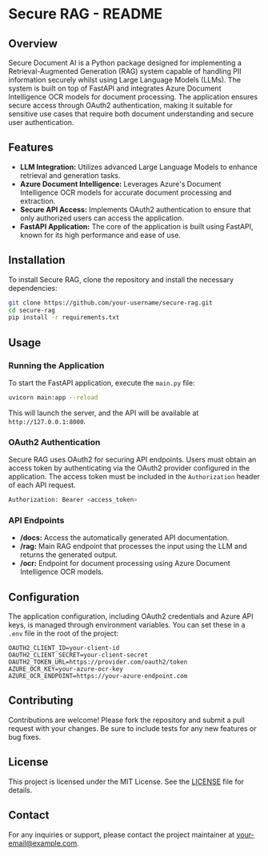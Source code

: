 # Secure RAG - README

## Overview

Secure Document AI is a Python package designed for implementing a Retrieval-Augmented Generation (RAG) system capable of handling PII information securely whilst using Large Language Models (LLMs). The system is built on top of FastAPI and integrates Azure Document Intelligence OCR models for document processing. The application ensures secure access through OAuth2 authentication, making it suitable for sensitive use cases that require both document understanding and secure user authentication.

## Features

- **LLM Integration:** Utilizes advanced Large Language Models to enhance retrieval and generation tasks.
- **Azure Document Intelligence:** Leverages Azure's Document Intelligence OCR models for accurate document processing and extraction.
- **Secure API Access:** Implements OAuth2 authentication to ensure that only authorized users can access the application.
- **FastAPI Application:** The core of the application is built using FastAPI, known for its high performance and ease of use.

## Installation

To install Secure RAG, clone the repository and install the necessary dependencies:

```bash
git clone https://github.com/your-username/secure-rag.git
cd secure-rag
pip install -r requirements.txt
```

## Usage

### Running the Application

To start the FastAPI application, execute the `main.py` file:

```bash
uvicorn main:app --reload
```

This will launch the server, and the API will be available at `http://127.0.0.1:8000`.

### OAuth2 Authentication

Secure RAG uses OAuth2 for securing API endpoints. Users must obtain an access token by authenticating via the OAuth2 provider configured in the application. The access token must be included in the `Authorization` header of each API request.

```bash
Authorization: Bearer <access_token>
```

### API Endpoints

- **/docs:** Access the automatically generated API documentation.
- **/rag:** Main RAG endpoint that processes the input using the LLM and returns the generated output.
- **/ocr:** Endpoint for document processing using Azure Document Intelligence OCR models.

## Configuration

The application configuration, including OAuth2 credentials and Azure API keys, is managed through environment variables. You can set these in a `.env` file in the root of the project:

```env
OAUTH2_CLIENT_ID=your-client-id
OAUTH2_CLIENT_SECRET=your-client-secret
OAUTH2_TOKEN_URL=https://provider.com/oauth2/token
AZURE_OCR_KEY=your-azure-ocr-key
AZURE_OCR_ENDPOINT=https://your-azure-endpoint.com
```

## Contributing

Contributions are welcome! Please fork the repository and submit a pull request with your changes. Be sure to include tests for any new features or bug fixes.

## License

This project is licensed under the MIT License. See the [LICENSE](LICENSE) file for details.

## Contact

For any inquiries or support, please contact the project maintainer at [your-email@example.com](mailto:your-email@example.com).
